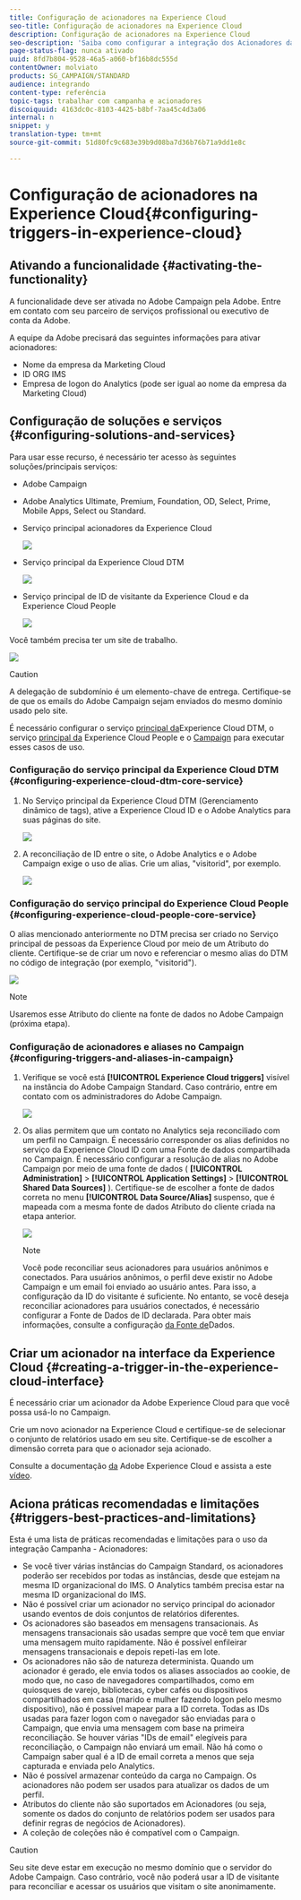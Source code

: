 ```yaml
---
title: Configuração de acionadores na Experience Cloud
seo-title: Configuração de acionadores na Experience Cloud
description: Configuração de acionadores na Experience Cloud
seo-description: 'Saiba como configurar a integração dos Acionadores da Adobe Experience Cloud para começar a enviar entregas personalizadas aos clientes com base em seus comportamentos anteriores. '
page-status-flag: nunca ativado
uuid: 8fd7b804-9528-46a5-a060-bf16b8dc555d
contentOwner: molviato
products: SG_CAMPAIGN/STANDARD
audience: integrando
content-type: referência
topic-tags: trabalhar com campanha e acionadores
discoiquuid: 4163dc0c-8103-4425-b8bf-7aa45c4d3a06
internal: n
snippet: y
translation-type: tm+mt
source-git-commit: 51d80fc9c683e39b9d08ba7d36b76b71a9dd1e8c

---
```



# Configuração de acionadores na Experience Cloud{#configuring-triggers-in-experience-cloud}

## Ativando a funcionalidade {#activating-the-functionality}

A funcionalidade deve ser ativada no Adobe Campaign pela Adobe. Entre em contato com seu parceiro de serviços profissional ou executivo de conta da Adobe.

A equipe da Adobe precisará das seguintes informações para ativar acionadores:

* Nome da empresa da Marketing Cloud
* ID ORG IMS
* Empresa de logon do Analytics (pode ser igual ao nome da empresa da Marketing Cloud)

## Configuração de soluções e serviços {#configuring-solutions-and-services}

Para usar esse recurso, é necessário ter acesso às seguintes soluções/principais serviços:

* Adobe Campaign
* Adobe Analytics Ultimate, Premium, Foundation, OD, Select, Prime, Mobile Apps, Select ou Standard.
* Serviço principal acionadores da Experience Cloud

   ![](assets/trigger_uc_prereq_1.png)

* Serviço principal da Experience Cloud DTM

   ![](assets/trigger_uc_prereq_2.png)

* Serviço principal de ID de visitante da Experience Cloud e da Experience Cloud People

   ![](assets/trigger_uc_prereq_3.png)

Você também precisa ter um site de trabalho.

![](assets/trigger_uc_prereq_4.png)

>[!CAUTION]
>
>A delegação de subdomínio é um elemento-chave de entrega. Certifique-se de que os emails do Adobe Campaign sejam enviados do mesmo domínio usado pelo site.

É necessário configurar o serviço [principal da](#configuring-experience-cloud-dtm-core-service)Experience Cloud DTM, o serviço [principal da](#configuring-experience-cloud-people-core-service) Experience Cloud People e o [Campaign](#configuring-triggers-and-aliases-in-campaign) para executar esses casos de uso.

### Configuração do serviço principal da Experience Cloud DTM {#configuring-experience-cloud-dtm-core-service}

1. No Serviço principal da Experience Cloud DTM (Gerenciamento dinâmico de tags), ative a Experience Cloud ID e o Adobe Analytics para suas páginas do site.

   ![](assets/trigger_uc_conf_1.png)

1. A reconciliação de ID entre o site, o Adobe Analytics e o Adobe Campaign exige o uso de alias. Crie um alias, "visitorid", por exemplo.

   ![](assets/trigger_uc_conf_2.png)

### Configuração do serviço principal do Experience Cloud People {#configuring-experience-cloud-people-core-service}

O alias mencionado anteriormente no DTM precisa ser criado no Serviço principal de pessoas da Experience Cloud por meio de um Atributo do cliente. Certifique-se de criar um novo e referenciar o mesmo alias do DTM no código de integração (por exemplo, "visitorid").

![](assets/trigger_uc_conf_3.png)

>[!NOTE]
>
>Usaremos esse Atributo do cliente na fonte de dados no Adobe Campaign (próxima etapa).

### Configuração de acionadores e aliases no Campaign {#configuring-triggers-and-aliases-in-campaign}

1. Verifique se você está **[!UICONTROL Experience Cloud triggers]** visível na instância do Adobe Campaign Standard. Caso contrário, entre em contato com os administradores do Adobe Campaign.

   ![](assets/remarketing_1.png)

1. Os alias permitem que um contato no Analytics seja reconciliado com um perfil no Campaign. É necessário corresponder os alias definidos no serviço da Experience Cloud ID com uma Fonte de dados compartilhada no Campaign. É necessário configurar a resolução de alias no Adobe Campaign por meio de uma fonte de dados ( **[!UICONTROL Administration]** &gt; **[!UICONTROL Application Settings]** &gt; **[!UICONTROL Shared Data Sources]** ). Certifique-se de escolher a fonte de dados correta no menu **[!UICONTROL Data Source/Alias]** suspenso, que é mapeada com a mesma fonte de dados Atributo do cliente criada na etapa anterior.

   ![](assets/trigger_uc_conf_5.png)

   >[!NOTE]
   >
   >Você pode reconciliar seus acionadores para usuários anônimos e conectados. Para usuários anônimos, o perfil deve existir no Adobe Campaign e um email foi enviado ao usuário antes. Para isso, a configuração da ID do visitante é suficiente. No entanto, se você deseja reconciliar acionadores para usuários conectados, é necessário configurar a Fonte de Dados de ID declarada. Para obter mais informações, consulte a configuração [da Fonte de](../../integrating/using/provisioning-and-configuring-integration-with-audience-manager-or-people-core-service.md#step-2--configure-the-data-sources)Dados.

## Criar um acionador na interface da Experience Cloud {#creating-a-trigger-in-the-experience-cloud-interface}

É necessário criar um acionador da Adobe Experience Cloud para que você possa usá-lo no Campaign.

Crie um novo acionador na Experience Cloud e certifique-se de selecionar o conjunto de relatórios usado em seu site. Certifique-se de escolher a dimensão correta para que o acionador seja acionado.

Consulte a documentação [da](https://marketing.adobe.com/resources/help/en_US/mcloud/triggers.html) Adobe Experience Cloud e assista a este [vídeo](https://helpx.adobe.com/marketing-cloud/how-to/email-marketing.html#step-two).

## Aciona práticas recomendadas e limitações {#triggers-best-practices-and-limitations}

Esta é uma lista de práticas recomendadas e limitações para o uso da integração Campanha - Acionadores:

* Se você tiver várias instâncias do Campaign Standard, os acionadores poderão ser recebidos por todas as instâncias, desde que estejam na mesma ID organizacional do IMS. O Analytics também precisa estar na mesma ID organizacional do IMS.
* Não é possível criar um acionador no serviço principal do acionador usando eventos de dois conjuntos de relatórios diferentes.
* Os acionadores são baseados em mensagens transacionais. As mensagens transacionais são usadas sempre que você tem que enviar uma mensagem muito rapidamente. Não é possível enfileirar mensagens transacionais e depois repeti-las em lote.
* Os acionadores não são de natureza determinista. Quando um acionador é gerado, ele envia todos os aliases associados ao cookie, de modo que, no caso de navegadores compartilhados, como em quiosques de varejo, bibliotecas, cyber cafés ou dispositivos compartilhados em casa (marido e mulher fazendo logon pelo mesmo dispositivo), não é possível mapear para a ID correta. Todas as IDs usadas para fazer logon com o navegador são enviadas para o Campaign, que envia uma mensagem com base na primeira reconciliação. Se houver várias "IDs de email" elegíveis para reconciliação, o Campaign não enviará um email. Não há como o Campaign saber qual é a ID de email correta a menos que seja capturada e enviada pelo Analytics.
* Não é possível armazenar conteúdo da carga no Campaign. Os acionadores não podem ser usados para atualizar os dados de um perfil.
* Atributos do cliente não são suportados em Acionadores (ou seja, somente os dados do conjunto de relatórios podem ser usados para definir regras de negócios de Acionadores).
* A coleção de coleções não é compatível com o Campaign.

>[!CAUTION]
>
>Seu site deve estar em execução no mesmo domínio que o servidor do Adobe Campaign. Caso contrário, você não poderá usar a ID de visitante para reconciliar e acessar os usuários que visitam o site anonimamente.


